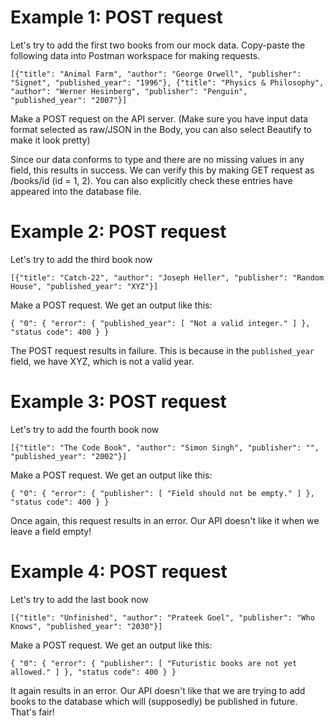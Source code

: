 # Example 1: POST request

Let's try to add the first two books from our mock data. Copy-paste the following data into Postman workspace for making requests.

`
[{"title": "Animal Farm", "author": "George Orwell", "publisher": "Signet", "published_year": "1996"},
 {"title": "Physics & Philosophy", "author": "Werner Hesinberg", "publisher": "Penguin", "published_year": "2007"}]
`

Make a POST request on the API server. (Make sure you have input data format selected as raw/JSON in the Body, you can also select Beautify to make it look pretty)

Since our data conforms to type and there are no missing values in any field, this results in success. We can verify this by making GET request as /books/id (id = 1, 2). You can also explicitly check these entries have appeared into the database file.

# Example 2: POST request

Let's try to add the third book now

`[{"title": "Catch-22", "author": "Joseph Heller", "publisher": "Random House", "published_year": "XYZ"}]`

Make a POST request. We get an output like this:

`
{
    "0": {
        "error": {
            "published_year": [
                "Not a valid integer."
            ]
        },
        "status code": 400
    }
}
`

The POST request results in failure. This is because in the `published_year` field, we have XYZ, which is not a valid year.

# Example 3: POST request 

Let's try to add the fourth book now

`[{"title": "The Code Book", "author": "Simon Singh", "publisher": "", "published_year": "2002"}]`

Make a POST request. We get an output like this:

`
{
    "0": {
        "error": {
            "publisher": [
                "Field should not be empty."
            ]
        },
        "status code": 400
    }
}
`

Once again, this request results in an error. Our API doesn't like it when we leave a field empty! 

# Example 4: POST request 

Let's try to add the last book now

`[{"title": "Unfinished", "author": "Prateek Goel", "publisher": "Who Knows", "published_year": "2030"}]`

Make a POST request. We get an output like this:

`
{
    "0": {
        "error": {
            "publisher": [
				"Futuristic books are not yet allowed."
            ]
        },
        "status code": 400
    }
}
`

It again results in an error. Our API doesn't like that we are trying to add books to the database which will (supposedly) be published in future. That's fair! 
